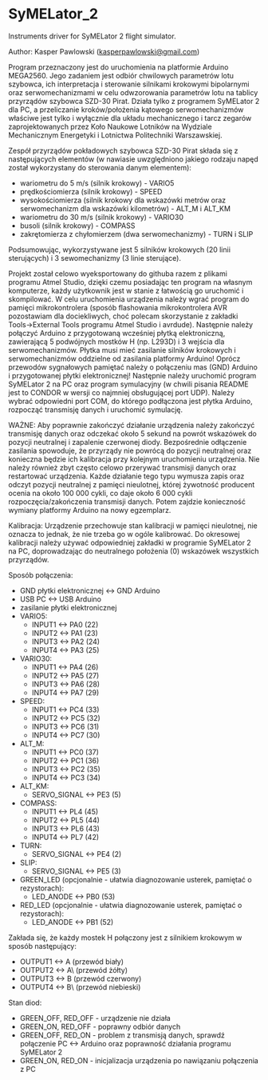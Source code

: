 # SyMELator_2
Instruments driver for SyMELator 2 flight simulator.

Author: Kasper Pawlowski   (kasperpawlowski@gmail.com)

Program przeznaczony jest do uruchomienia na platformie Arduino MEGA2560. 
Jego zadaniem jest odbiór chwilowych parametrów lotu szybowca, ich interpretacja i sterowanie silnikami krokowymi bipolarnymi
oraz serwomechanizmami w celu odwzorowania parametrów lotu na tablicy przyrządów szybowca SZD-30 Pirat. Działa tylko z programem 
SyMELator 2 dla PC, a przeliczanie kroków/położenia kątowego serwomechanizmów właściwe jest tylko i wyłącznie dla układu mechanicznego
i tarcz zegarów zaprojektowanych przez Koło Naukowe Lotników na Wydziale Mechanicznym Energetyki i Lotnictwa Politechniki Warszawskiej.

Zespół przyrządów pokładowych szybowca SZD-30 Pirat składa się z następujących elementów (w nawiasie uwzględniono jakiego rodzaju napęd 
został wykorzystany do sterowania danym elementem):
- wariometru do 5 m/s (silnik krokowy) - VARIO5
- prędkościomierza (silnik krokowy) - SPEED
- wysokościomierza (silnik krokowy dla wskazówki metrów oraz serwomechanizm dla wskazówki kilometrów) - ALT_M i ALT_KM
- wariometru do 30 m/s (silnik krokowy) - VARIO30
- busoli (silnik krokowy) - COMPASS
- zakrętomierza z chyłomierzem (dwa serwomechanizmy) - TURN i SLIP

Podsumowując, wykorzystywane jest 5 silników krokowych (20 linii sterujących) i 3 sewomechanizmy (3 linie sterujące).

Projekt został celowo wyeksportowany do githuba razem z plikami programu Atmel Studio, dzięki czemu posiadając ten program
na własnym komputerze, każdy użytkownik jest w stanie z łatwością go uruchomić i skompilować. 
W celu uruchomienia urządzenia należy wgrać program do pamięci mikrokontrolera (sposób flashowania mikrokontrolera AVR pozostawiam dla 
dociekliwych, choć polecam skorzystanie z zakładki Tools->External Tools programu Atmel Studio i avrdude). Następnie należy połączyć
Arduino z przygotowaną wcześniej płytką elektroniczną, zawierającą 5 podwójnych mostków H (np. L293D) i 3 wejścia dla serwomechanizmów.
Płytka musi mieć zasilanie silników krokowych i serwomechanizmów oddzielne od zasilania platformy Arduino! Oprócz przewodów sygnałowych
pamiętać należy o połączeniu mas (GND) Arduino i przygotowanej płytki elektronicznej! Następnie należy uruchomić program SyMELator 2
na PC oraz program symulacyjny (w chwili pisania README jest to CONDOR w wersji co najmniej obsługującej port UDP). Należy wybrać 
odpowiedni port COM, do którego podłączona jest płytka Arduino, rozpocząć transmisję danych i uruchomić symulację. 

WAŻNE:
Aby poprawnie zakończyć działanie urządzenia należy zakończyć transmisję danych oraz odczekać około 5 sekund na powrót wskazówek do
pozycji neutralnej i zapalenie czerwonej diody. Bezpośrednie odłączenie zasilania spowoduje, że przyrządy nie powrócą do pozycji neutralnej oraz konieczna będzie
ich kalibracja przy kolejnym uruchomieniu urządzenia. 
Nie należy również zbyt często celowo przerywać transmisji danych oraz restartować urządzenia. Każde działanie tego typu wymusza zapis
oraz odczyt pozycji neutralnej z pamięci nieulotnej, której żywotność producent ocenia na około 100 000 cykli, co daje około 6 000
cykli rozpoczęcia/zakończenia transmisji danych. Potem zajdzie konieczność wymiany platformy Arduino na nowy egzemplarz.

Kalibracja:
Urządzenie przechowuje stan kalibracji w pamięci nieulotnej, nie oznacza to jednak, że nie trzeba go w ogóle kalibrować. Do okresowej
kalibracji należy używać odpowiedniej zakładki w programie SyMELator 2 na PC, doprowadzając do neutralnego położenia (0) wskazówek
wszystkich przyrządów.

Sposób połączenia:
- GND płytki elektronicznej <-> GND Arduino
- USB PC <-> USB Arduino
- zasilanie płytki elektronicznej
- VARIO5:
  + INPUT1 <-> PA0 (22)
  + INPUT2 <-> PA1 (23)
  + INPUT3 <-> PA2 (24)
  + INPUT4 <-> PA3 (25)
- VARIO30:
  + INPUT1 <-> PA4 (26)
  + INPUT2 <-> PA5 (27)
  + INPUT3 <-> PA6 (28)
  + INPUT4 <-> PA7 (29)
- SPEED:
  + INPUT1 <-> PC4 (33)
  + INPUT2 <-> PC5 (32)
  + INPUT3 <-> PC6 (31)
  + INPUT4 <-> PC7 (30)
- ALT_M:
  + INPUT1 <-> PC0 (37)
  + INPUT2 <-> PC1 (36)
  + INPUT3 <-> PC2 (35)
  + INPUT4 <-> PC3 (34)
- ALT_KM:
  + SERVO_SIGNAL <-> PE3 (5)
- COMPASS:
  + INPUT1 <-> PL4 (45)
  + INPUT2 <-> PL5 (44)
  + INPUT3 <-> PL6 (43)
  + INPUT4 <-> PL7 (42)
- TURN:
  + SERVO_SIGNAL <-> PE4 (2)
- SLIP:
  + SERVO_SIGNAL <-> PE5 (3)
- GREEN_LED (opcjonalnie - ułatwia diagnozowanie usterek, pamiętać o rezystorach):
  + LED_ANODE <-> PB0 (53)
- RED_LED (opcjonalnie - ułatwia diagnozowanie usterek, pamiętać o rezystorach):
  + LED_ANODE <-> PB1 (52)

Zakłada się, że każdy mostek H połączony jest z silnikiem krokowym w sposób następujący:
- OUTPUT1 <-> A (przewód biały)
- OUTPUT2 <-> A\ (przewód żółty)
- OUTPUT3 <-> B (przewód czerwony)
- OUTPUT4 <-> B\ (przewód niebieski)

Stan diod:
- GREEN_OFF, RED_OFF - urządzenie nie działa
- GREEN_ON, RED_OFF - poprawny odbiór danych
- GREEN_OFF, RED_ON - problem z transmisją danych, sprawdź połączenie PC <-> Arduino oraz poprawność działania programu SyMELator 2
- GREEN_ON, RED_ON - inicjalizacja urządzenia po nawiązaniu połączenia z PC

